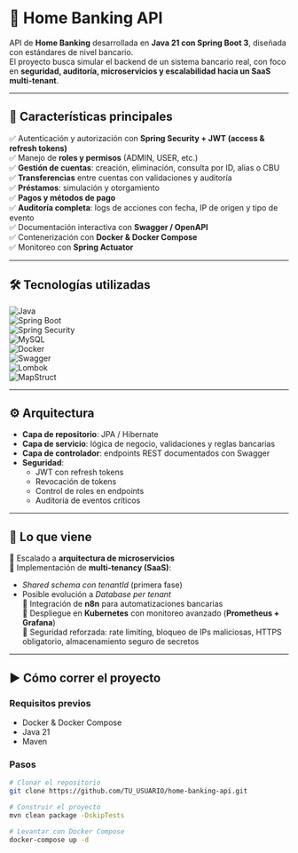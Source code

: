 # 🏦 Home Banking API  

API de **Home Banking** desarrollada en **Java 21 con Spring Boot 3**, diseñada con estándares de nivel bancario.  
El proyecto busca simular el backend de un sistema bancario real, con foco en **seguridad, auditoría, microservicios y escalabilidad hacia un SaaS multi-tenant**.  

---

## 🚀 Características principales  

✅ Autenticación y autorización con **Spring Security + JWT (access & refresh tokens)**  
✅ Manejo de **roles y permisos** (ADMIN, USER, etc.)  
✅ **Gestión de cuentas**: creación, eliminación, consulta por ID, alias o CBU  
✅ **Transferencias** entre cuentas con validaciones y auditoría  
✅ **Préstamos**: simulación y otorgamiento  
✅ **Pagos y métodos de pago**  
✅ **Auditoría completa**: logs de acciones con fecha, IP de origen y tipo de evento  
✅ Documentación interactiva con **Swagger / OpenAPI**  
✅ Contenerización con **Docker & Docker Compose**  
✅ Monitoreo con **Spring Actuator**  

---

## 🛠️ Tecnologías utilizadas  

![Java](https://img.shields.io/badge/Java_21-ED8B00?style=for-the-badge&logo=openjdk&logoColor=white)  
![Spring Boot](https://img.shields.io/badge/Spring_Boot_3-6DB33F?style=for-the-badge&logo=springboot&logoColor=white)  
![Spring Security](https://img.shields.io/badge/Spring_Security-6DB33F?style=for-the-badge&logo=springsecurity&logoColor=white)  
![MySQL](https://img.shields.io/badge/MySQL_8-005C84?style=for-the-badge&logo=mysql&logoColor=white)  
![Docker](https://img.shields.io/badge/Docker-2496ED?style=for-the-badge&logo=docker&logoColor=white)  
![Swagger](https://img.shields.io/badge/Swagger-85EA2D?style=for-the-badge&logo=swagger&logoColor=black)  
![Lombok](https://img.shields.io/badge/Lombok-AA0000?style=for-the-badge&logo=java&logoColor=white)  
![MapStruct](https://img.shields.io/badge/MapStruct-000000?style=for-the-badge&logo=java&logoColor=white)  

---

## ⚙️ Arquitectura  

- **Capa de repositorio**: JPA / Hibernate  
- **Capa de servicio**: lógica de negocio, validaciones y reglas bancarias  
- **Capa de controlador**: endpoints REST documentados con Swagger  
- **Seguridad**:  
  - JWT con refresh tokens  
  - Revocación de tokens  
  - Control de roles en endpoints  
  - Auditoría de eventos críticos  

---

## 📌 Lo que viene  

🔹 Escalado a **arquitectura de microservicios**  
🔹 Implementación de **multi-tenancy (SaaS)**:  
   - *Shared schema con tenantId* (primera fase)  
   - Posible evolución a *Database per tenant*  
🔹 Integración de **n8n** para automatizaciones bancarias  
🔹 Despliegue en **Kubernetes** con monitoreo avanzado (**Prometheus + Grafana**)  
🔹 Seguridad reforzada: rate limiting, bloqueo de IPs maliciosas, HTTPS obligatorio, almacenamiento seguro de secretos  

---

## ▶️ Cómo correr el proyecto  

### Requisitos previos  
- Docker & Docker Compose  
- Java 21  
- Maven  

### Pasos  
```bash
# Clonar el repositorio
git clone https://github.com/TU_USUARIO/home-banking-api.git

# Construir el proyecto
mvn clean package -DskipTests

# Levantar con Docker Compose
docker-compose up -d
